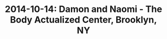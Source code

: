 ---
layout: show
title: '2014-10-14: Damon and Naomi - The Body Actualized Center, Brooklyn, NY'
name: 2014-10-14-damon-naomi-body-actualized-center-brooklyn-ny
artist-name: 'Damon and Naomi'
show-venue: 'The Body Actualized Center, Brooklyn, NY'
show-setlist: 
show-date: 2014-10-14
show-radio: 
show-lastfm: 
show-cancelled: 
performers: 
facebook-event-url: 'https://www.facebook.com/events/742150369192243/'
show-poster-url: 'http://media.virbcdn.com/cdn_images/resize_1024x1365/98/38b187f67dff36dd-10514223_889010964456989_8490861656592226563_o.jpg'
show-ticket-url: 
show-venue-website: 'http://bodyactualized.org/'
show-additional: 
---